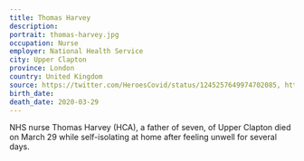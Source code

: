 ```yaml
---
title: Thomas Harvey
description: 
portrait: thomas-harvey.jpg
occupation: Nurse
employer: National Health Service
city: Upper Clapton
province: London
country: United Kingdom
source: https://twitter.com/HeroesCovid/status/1245257649974702085, https://www.hackneygazette.co.uk/news/nhs-worker-thomas-harvey-died-of-coronavirus-after-treating-infected-patient-1-6587497, https://nursingnotes.co.uk/covid-19-memorial/
birth_date: 
death_date: 2020-03-29
---
```


NHS nurse Thomas Harvey (HCA), a father of seven, of Upper Clapton died on March 29 while self-isolating at home after feeling unwell for several days.